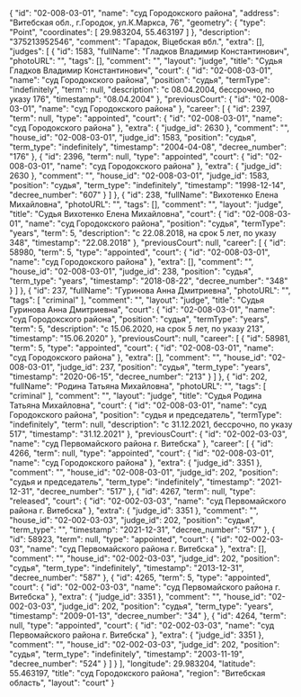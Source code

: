 {
"id": "02-008-03-01",
"name": "суд Городокского района",
"address": "Витебская обл., г.Городок, ул.К.Маркса, 76",
"geometry": {
"type": "Point",
"coordinates": [
29.983204, 55.463197
]
},
"description": "375213952546",
"comment": "Гарадок, Віцебская вбл.",
"extra": [],
"judges": [
{
"id": 1583,
"fullName": "Гладков Владимир Константинович",
"photoURL": "",
"tags": [],
"comment": "",
"layout": "judge",
"title": "Судья Гладков Владимир Константинович",
"court": {
"id": "02-008-03-01",
"name": "суд Городокского района",
"position": "судья",
"termType": "indefinitely",
"term": null,
"description": "c 08.04.2004, бессрочно, по указу 176",
"timestamp": "08.04.2004"
},
"previousCourt": {
"id": "02-008-03-01",
"name": "суд Городокского района"
},
"career": [
{
"id": 2397,
"term": null,
"type": "appointed",
"court": {
"id": "02-008-03-01",
"name": "суд Городокского района"
},
"extra": {
"judge_id": 2630 },
"comment": "",
"house_id": "02-008-03-01",
"judge_id": 1583,
"position": "судья",
"term_type": "indefinitely",
"timestamp": "2004-04-08",
"decree_number": "176"
}, {
"id": 2396,
"term": null,
"type": "appointed",
"court": {
"id": "02-008-03-01",
"name": "суд Городокского района"
},
"extra": {
"judge_id": 2630 },
"comment": "",
"house_id": "02-008-03-01",
"judge_id": 1583,
"position": "судья",
"term_type": "indefinitely",
"timestamp": "1998-12-14",
"decree_number": "607"
}
]
}, {
"id": 238,
"fullName": "Вихотенко Елена Михайловна",
"photoURL": "",
"tags": [],
"comment": "",
"layout": "judge",
"title": "Судья Вихотенко Елена Михайловна",
"court": {
"id": "02-008-03-01",
"name": "суд Городокского района",
"position": "судья",
"termType": "years",
"term": 5,
"description": "c 22.08.2018, на срок 5 лет, по указу 348",
"timestamp": "22.08.2018"
},
"previousCourt": null,
"career": [
{
"id": 58980,
"term": 5,
"type": "appointed",
"court": {
"id": "02-008-03-01",
"name": "суд Городокского района"
},
"extra": [],
"comment": "",
"house_id": "02-008-03-01",
"judge_id": 238,
"position": "судья",
"term_type": "years",
"timestamp": "2018-08-22",
"decree_number": "348"
}
]
}, {
"id": 237,
"fullName": "Гуринова Анна Дмитриевна",
"photoURL": "",
"tags": [
"criminal"
],
"comment": "",
"layout": "judge",
"title": "Судья Гуринова Анна Дмитриевна",
"court": {
"id": "02-008-03-01",
"name": "суд Городокского района",
"position": "судья",
"termType": "years",
"term": 5,
"description": "c 15.06.2020, на срок 5 лет, по указу 213",
"timestamp": "15.06.2020"
},
"previousCourt": null,
"career": [
{
"id": 58981,
"term": 5,
"type": "appointed",
"court": {
"id": "02-008-03-01",
"name": "суд Городокского района"
},
"extra": [],
"comment": "",
"house_id": "02-008-03-01",
"judge_id": 237,
"position": "судья",
"term_type": "years",
"timestamp": "2020-06-15",
"decree_number": "213"
}
]
}, {
"id": 202,
"fullName": "Родина Татьяна Михайловна",
"photoURL": "",
"tags": [
"criminal"
],
"comment": "",
"layout": "judge",
"title": "Судья Родина Татьяна Михайловна",
"court": {
"id": "02-008-03-01",
"name": "суд Городокского района",
"position": "судья и председатель",
"termType": "indefinitely",
"term": null,
"description": "c 31.12.2021, бессрочно, по указу 517",
"timestamp": "31.12.2021"
},
"previousCourt": {
"id": "02-002-03-03",
"name": "суд Первомайского района г. Витебска"
},
"career": [
{
"id": 4266,
"term": null,
"type": "appointed",
"court": {
"id": "02-008-03-01",
"name": "суд Городокского района"
},
"extra": {
"judge_id": 3351 },
"comment": "",
"house_id": "02-008-03-01",
"judge_id": 202,
"position": "судья и председатель",
"term_type": "indefinitely",
"timestamp": "2021-12-31",
"decree_number": "517"
}, {
"id": 4267,
"term": null,
"type": "released",
"court": {
"id": "02-002-03-03",
"name": "суд Первомайского района г. Витебска"
},
"extra": {
"judge_id": 3351 },
"comment": "",
"house_id": "02-002-03-03",
"judge_id": 202,
"position": "судья",
"term_type": "",
"timestamp": "2021-12-31",
"decree_number": "517"
}, {
"id": 58923,
"term": null,
"type": "appointed",
"court": {
"id": "02-002-03-03",
"name": "суд Первомайского района г. Витебска"
},
"extra": [],
"comment": "",
"house_id": "02-002-03-03",
"judge_id": 202,
"position": "судья",
"term_type": "indefinitely",
"timestamp": "2013-12-31",
"decree_number": "587"
}, {
"id": 4265,
"term": 5,
"type": "appointed",
"court": {
"id": "02-002-03-03",
"name": "суд Первомайского района г. Витебска"
},
"extra": {
"judge_id": 3351 },
"comment": "",
"house_id": "02-002-03-03",
"judge_id": 202,
"position": "судья",
"term_type": "years",
"timestamp": "2009-01-13",
"decree_number": "34"
}, {
"id": 4264,
"term": null,
"type": "appointed",
"court": {
"id": "02-002-03-03",
"name": "суд Первомайского района г. Витебска"
},
"extra": {
"judge_id": 3351 },
"comment": "",
"house_id": "02-002-03-03",
"judge_id": 202,
"position": "судья",
"term_type": "indefinitely",
"timestamp": "2003-11-19",
"decree_number": "524"
}
]
}
],
"longitude": 29.983204,
"latitude": 55.463197,
"title": "суд Городокского района",
"region": "Витебская область",
"layout": "court"
}
